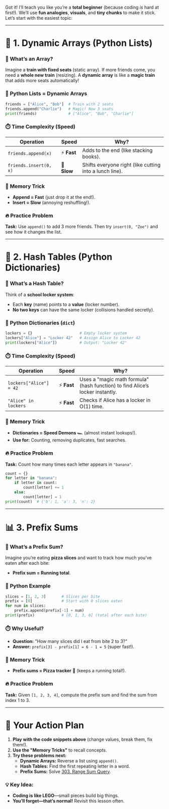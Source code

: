 Got it! I’ll teach you like you’re a **total beginner** (because coding *is* hard at first!). We’ll use **fun analogies**, **visuals**, and **tiny chunks** to make it stick. Let’s start with the easiest topic:  

---

# 🧩 **1. Dynamic Arrays (Python Lists)**  
### 🤔 **What’s an Array?**  
Imagine a **train with fixed seats** (static array). If more friends come, you need a **whole new train** (resizing). A **dynamic array** is like a **magic train** that adds more seats automatically!  

### 🐍 **Python Lists = Dynamic Arrays**  
```python
friends = ["Alice", "Bob"]  # Train with 2 seats
friends.append("Charlie")   # Magic! Now 3 seats
print(friends)              # ["Alice", "Bob", "Charlie"]
```

### ⏱️ **Time Complexity (Speed)**  
| Operation | Speed | Why? |  
|-----------|-------|------|  
| `friends.append(x)` | ⚡ **Fast** | Adds to the end (like stacking books). |  
| `friends.insert(0, x)` | 🐢 **Slow** | Shifts everyone right (like cutting into a lunch line). |  

### 🧠 **Memory Trick**  
- **Append = Fast** (just drop it at the end!).  
- **Insert = Slow** (annoying reshuffling!).  

### 🔥 **Practice Problem**  
**Task:** Use `append()` to add 3 more friends. Then try `insert(0, "Zoe")` and see how it changes the list.  

---

# 🎯 **2. Hash Tables (Python Dictionaries)**  
### 🤔 **What’s a Hash Table?**  
Think of a **school locker system**:  
- Each **key** (name) points to a **value** (locker number).  
- **No two keys** can have the same locker (collisions handled secretly).  

### 🐍 **Python Dictionaries (`dict`)**  
```python
lockers = {}                     # Empty locker system
lockers["Alice"] = "Locker 42"   # Assign Alice to Locker 42
print(lockers["Alice"])          # Output: "Locker 42"
```

### ⏱️ **Time Complexity (Speed)**  
| Operation | Speed | Why? |  
|-----------|-------|------|  
| `lockers["Alice"] = 42` | ⚡ **Fast** | Uses a "magic math formula" (hash function) to find Alice’s locker instantly. |  
| `"Alice" in lockers` | ⚡ **Fast** | Checks if Alice has a locker in O(1) time. |  

### 🧠 **Memory Trick**  
- **Dictionaries = Speed Demons** 🏎️ (almost instant lookups!).  
- **Use for:** Counting, removing duplicates, fast searches.  

### 🔥 **Practice Problem**  
**Task:** Count how many times each letter appears in `"banana"`.  
```python
count = {}
for letter in "banana":
    if letter in count:
        count[letter] += 1
    else:
        count[letter] = 1
print(count)  # {'b': 1, 'a': 3, 'n': 2}
```

---

# 📊 **3. Prefix Sums**  
### 🤔 **What’s a Prefix Sum?**  
Imagine you’re eating **pizza slices** and want to track how much you’ve eaten after each bite:  
- **Prefix sum = Running total**.  

### 🐍 **Python Example**  
```python
slices = [1, 2, 3]       # Slices per bite
prefix = [0]             # Start with 0 slices eaten
for num in slices:
    prefix.append(prefix[-1] + num)
print(prefix)            # [0, 1, 3, 6] (total after each bite)
```

### ⏱️ **Why Useful?**  
- **Question:** "How many slices did I eat from bite 2 to 3?"  
- **Answer:** `prefix[3] - prefix[1] = 6 - 1 = 5` (super fast!).  

### 🧠 **Memory Trick**  
- **Prefix sums = Pizza tracker** 🍕 (keeps a running total!).  

### 🔥 **Practice Problem**  
**Task:** Given `[1, 2, 3, 4]`, compute the prefix sum and find the sum from index 1 to 3.  

---

# 🎯 **Your Action Plan**  
1. **Play with the code snippets above** (change values, break them, fix them!).  
2. **Use the "Memory Tricks"** to recall concepts.  
3. **Try these problems next:**  
   - **Dynamic Arrays:** Reverse a list using `append()`.  
   - **Hash Tables:** Find the first repeating letter in a word.  
   - **Prefix Sums:** Solve [303. Range Sum Query](https://leetcode.com/problems/range-sum-query-immutable/).  

### 💡 **Key Idea:**  
- **Coding is like LEGO**—small pieces build big things.  
- **You’ll forget—that’s normal!** Revisit this lesson often.  

